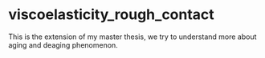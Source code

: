 # viscoelasticity_rough_contact
This is the extension of my master thesis, we try to understand more about aging and deaging phenomenon.
